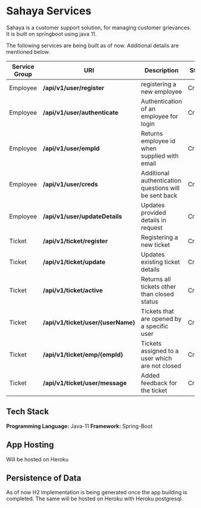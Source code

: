 # Sahaya Services

Sahaya is a customer support solution, for managing customer grievances.
It is built on springboot using java 11.

The following services are being built as of now. Additional details are mentioned below.

Service Group | URI | Description | Status
---------- | -------------------- | ---------- | ----
Employee | **/api/v1/user/register** | registering a new employee | Created
Employee | **/api/v1/user/authenticate** | Authentication of an employee for login | Created
Employee | **/api/v1/user/empId** | Returns employee id when supplied with email | Created
Employee | **/api/v1/user/creds** | Additional authentication questions will be sent back | Created
Employee | **/api/v1/user/updateDetails** | Updates provided details in request | Created
Ticket | **/api/v1/ticket/register** | Registering a new ticket | Created
Ticket | **/api/v1/ticket/update** | Updates existing ticket details | Created
Ticket | **/api/v1/ticket/active** | Returns all tickets other than closed status | Created
Ticket | **/api/v1/ticket/user/{userName}** | Tickets that are opened by a specific user | Created
Ticket | **/api/v1/ticket/emp/{empId}** | Tickets assigned to a user which are not closed | Created
Ticket | **/api/v1/ticket/user/message** | Added feedback for the ticket | Created

## Tech Stack
**Programming Language:** Java-11
**Framework:** Spring-Boot

## App Hosting
Will be hosted on Heroku

## Persistence of Data
As of now H2 implementation is being generated once the app building is completed.
The same will be hosted on Heroku with Heroku postgresql.

